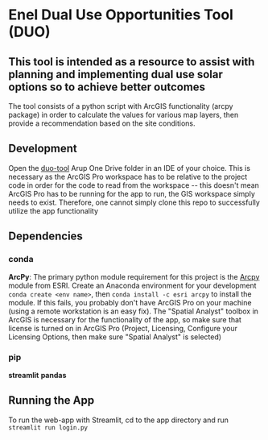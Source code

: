 # Enel Dual Use Opportunities Tool (DUO)

## This tool is intended as a resource to assist with planning and implementing dual use solar options so to achieve better outcomes

The tool consists of a python script with ArcGIS functionality (arcpy package) in order to calculate the values for various map layers, then provide a recommendation based on the site conditions.

## Development

Open the [duo-tool](https://arup.sharepoint.com/sites/EnelCircularEconomy/Shared%20Documents/Forms/AllItems.aspx?id=%2Fsites%2FEnelCircularEconomy%2FShared%20Documents%2FGeneral%2FDUO%20development%20summer%202021%2Ftool%2Ddev%2FPython%2Fduo%2Dtool&p=true&originalPath=aHR0cHM6Ly9hcnVwLnNoYXJlcG9pbnQuY29tLzpmOi9zL0VuZWxDaXJjdWxhckVjb25vbXkvRXJORTZ6UDdBR3hDaFpUSzFXY3phT0FCY241aHF4QjJ2T01iSUw2WFdUcG1TZz9ydGltZT1PcVBQbEo1ZTJVZw) Arup One Drive folder in an IDE of your choice. This is necessary as the ArcGIS Pro workspace has to be relative to the project code in order for the code to read from the workspace -- this doesn't mean ArcGIS Pro has to be running for the app to run, the GIS workspace simply needs to exist. Therefore, one cannot simply clone this repo to successfully utilize the app functionality

## Dependencies

### conda

**ArcPy**: The primary python module requirement for this project is the [Arcpy](https://pro.arcgis.com/en/pro-app/latest/arcpy/get-started/installing-arcpy.htm) module from ESRI. Create an Anaconda environment for your development  `conda create <env name>`, then `conda install -c esri arcpy` to install the module. If this fails, you probably don't have ArcGIS Pro on your machine (using a remote workstation is an easy fix). The "Spatial Analyst" toolbox in ArcGIS is necessary for the functionality of the app, so make sure that license is turned on in ArcGIS Pro (Project, Licensing, Configure your Licensing Options, then make sure "Spatial Analyst" is selected)

### pip

**streamlit**
**pandas**

## Running the App

To run the web-app with Streamlit, cd to the app directory and run `streamlit run login.py`
